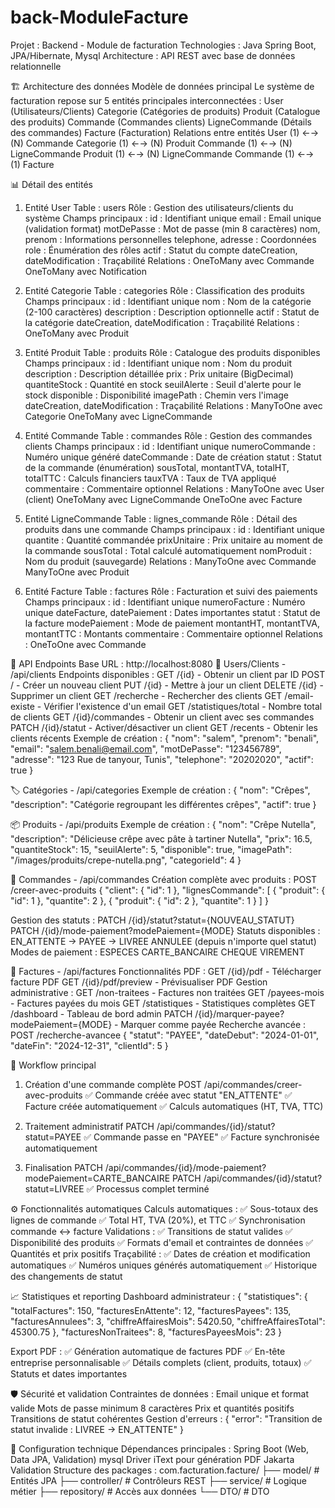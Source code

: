 # back-ModuleFacture
Projet : Backend - Module de facturation
 Technologies : Java Spring Boot, JPA/Hibernate, Mysql
 Architecture : API REST avec base de données relationnelle

🏗️ Architecture des données
Modèle de données principal
Le système de facturation repose sur 5 entités principales interconnectées :
User (Utilisateurs/Clients)
Categorie (Catégories de produits)
Produit (Catalogue des produits)
Commande (Commandes clients)
LigneCommande (Détails des commandes)
Facture (Facturation)
Relations entre entités
User (1) ←→ (N) Commande
Categorie (1) ←→ (N) Produit
Commande (1) ←→ (N) LigneCommande
Produit (1) ←→ (N) LigneCommande
Commande (1) ←→ (1) Facture


📊 Détail des entités
1. Entité User
Table : users
Rôle : Gestion des utilisateurs/clients du système
Champs principaux :
id : Identifiant unique
email : Email unique (validation format)
motDePasse : Mot de passe (min 8 caractères)
nom, prenom : Informations personnelles
telephone, adresse : Coordonnées
role : Énumération des rôles
actif : Statut du compte
dateCreation, dateModification : Traçabilité
Relations :
OneToMany avec Commande
OneToMany avec Notification 

2. Entité Categorie
Table : categories
Rôle : Classification des produits
Champs principaux :
id : Identifiant unique
nom : Nom de la catégorie (2-100 caractères)
description : Description optionnelle
actif : Statut de la catégorie
dateCreation, dateModification : Traçabilité
Relations :
OneToMany avec Produit

3. Entité Produit
Table : produits
Rôle : Catalogue des produits disponibles
Champs principaux :
id : Identifiant unique
nom : Nom du produit
description : Description détaillée
prix : Prix unitaire (BigDecimal)
quantiteStock : Quantité en stock
seuilAlerte : Seuil d'alerte pour le stock
disponible : Disponibilité
imagePath : Chemin vers l'image
dateCreation, dateModification : Traçabilité
Relations :
ManyToOne avec Categorie
OneToMany avec LigneCommande

4. Entité Commande
Table : commandes
Rôle : Gestion des commandes clients
Champs principaux :
id : Identifiant unique
numeroCommande : Numéro unique généré
dateCommande : Date de création
statut : Statut de la commande (énumération)
sousTotal, montantTVA, totalHT, totalTTC : Calculs financiers
tauxTVA : Taux de TVA appliqué
commentaire : Commentaire optionnel
Relations :
ManyToOne avec User (client)
OneToMany avec LigneCommande
OneToOne avec Facture

5. Entité LigneCommande
Table : lignes_commande
Rôle : Détail des produits dans une commande
Champs principaux :
id : Identifiant unique
quantite : Quantité commandée
prixUnitaire : Prix unitaire au moment de la commande
sousTotal : Total calculé automatiquement
nomProduit : Nom du produit (sauvegarde)
Relations :
ManyToOne avec Commande
ManyToOne avec Produit

6. Entité Facture
Table : factures
Rôle : Facturation et suivi des paiements
Champs principaux :
id : Identifiant unique
numeroFacture : Numéro unique
dateFacture, datePaiement : Dates importantes
statut : Statut de la facture
modePaiement : Mode de paiement
montantHT, montantTVA, montantTTC : Montants
commentaire : Commentaire optionnel
Relations :
OneToOne avec Commande

🚀 API Endpoints
Base URL : http://localhost:8080
👥 Users/Clients - /api/clients
Endpoints disponibles :
GET /{id} - Obtenir un client par ID
POST / - Créer un nouveau client
PUT /{id} - Mettre à jour un client
DELETE /{id} - Supprimer un client
GET /recherche - Rechercher des clients
GET /email-existe - Vérifier l'existence d'un email
GET /statistiques/total - Nombre total de clients
GET /{id}/commandes - Obtenir un client avec ses commandes
PATCH /{id}/statut - Activer/désactiver un client
GET /recents - Obtenir les clients récents
Exemple de création :
{
  "nom": "salem",
  "prenom": "benali",
  "email": "salem.benali@email.com",
  "motDePasse": "123456789",
  "adresse": "123 Rue de tanyour, Tunis",
  "telephone": "20202020",
  "actif": true
}

🏷️ Catégories - /api/categories
Exemple de création :
{
  "nom": "Crêpes",
  "description": "Catégorie regroupant les différentes crêpes",
  "actif": true
}

📦 Produits - /api/produits
Exemple de création :
{
  "nom": "Crêpe Nutella",
  "description": "Délicieuse crêpe avec pâte à tartiner Nutella",
  "prix": 16.5,
  "quantiteStock": 15,
  "seuilAlerte": 5,
  "disponible": true,
  "imagePath": "/images/produits/crepe-nutella.png",
  "categorieId": 4
}

🛒 Commandes - /api/commandes
Création complète avec produits :
POST /creer-avec-produits
{
  "client": {
    "id": 1
  },
  "lignesCommande": [
    {
      "produit": {
        "id": 1
      },
      "quantite": 2
    },
    {
      "produit": {
        "id": 2
      },
      "quantite": 1
    }
  ]
}

Gestion des statuts :
PATCH /{id}/statut?statut={NOUVEAU_STATUT}
PATCH /{id}/mode-paiement?modePaiement={MODE}
Statuts disponibles :
EN_ATTENTE → PAYEE → LIVREE
ANNULEE (depuis n'importe quel statut)
Modes de paiement :
ESPECES
CARTE_BANCAIRE
CHEQUE
VIREMENT

🧾 Factures - /api/factures
Fonctionnalités PDF :
GET /{id}/pdf - Télécharger facture PDF
GET /{id}/pdf/preview - Prévisualiser PDF
Gestion administrative :
GET /non-traitees - Factures non traitées
GET /payees-mois - Factures payées du mois
GET /statistiques - Statistiques complètes
GET /dashboard - Tableau de bord admin
PATCH /{id}/marquer-payee?modePaiement={MODE} - Marquer comme payée
Recherche avancée :
POST /recherche-avancee
{
  "statut": "PAYEE",
  "dateDebut": "2024-01-01",
  "dateFin": "2024-12-31",
  "clientId": 5
}


🔄 Workflow principal

1. Création d'une commande complète
POST /api/commandes/creer-avec-produits
✅ Commande créée avec statut "EN_ATTENTE"
✅ Facture créée automatiquement
✅ Calculs automatiques (HT, TVA, TTC)

2. Traitement administratif
PATCH /api/commandes/{id}/statut?statut=PAYEE
✅ Commande passe en "PAYEE"
✅ Facture synchronisée automatiquement
3. Finalisation
PATCH /api/commandes/{id}/mode-paiement?modePaiement=CARTE_BANCAIRE
PATCH /api/commandes/{id}/statut?statut=LIVREE
✅ Processus complet terminé

⚙️ Fonctionnalités automatiques
Calculs automatiques :
✅ Sous-totaux des lignes de commande
✅ Total HT, TVA (20%), et TTC
✅ Synchronisation commande ↔ facture
Validations :
✅ Transitions de statut valides
✅ Disponibilité des produits
✅ Formats d'email et contraintes de données
✅ Quantités et prix positifs
Traçabilité :
✅ Dates de création et modification automatiques
✅ Numéros uniques générés automatiquement
✅ Historique des changements de statut

📈 Statistiques et reporting
Dashboard administrateur :
{
  "statistiques": {
    "totalFactures": 150,
    "facturesEnAttente": 12,
    "facturesPayees": 135,
    "facturesAnnulees": 3,
    "chiffreAffairesMois": 5420.50,
    "chiffreAffairesTotal": 45300.75
  },
  "facturesNonTraitees": 8,
  "facturesPayeesMois": 23
}

Export PDF :
✅ Génération automatique de factures PDF
✅ En-tête entreprise personnalisable
✅ Détails complets (client, produits, totaux)
✅ Statuts et dates importantes

🛡️ Sécurité et validation
Contraintes de données :
Email unique et format valide
Mots de passe minimum 8 caractères
Prix et quantités positifs
Transitions de statut cohérentes
Gestion d'erreurs :
{
  "error": "Transition de statut invalide : LIVREE -> EN_ATTENTE"
}


🔧 Configuration technique
Dépendances principales :
Spring Boot (Web, Data JPA, Validation)
mysql Driver
iText pour génération PDF
Jakarta Validation
Structure des packages :
com.facturation.facture/
├── model/           # Entités JPA
├── controller/      # Contrôleurs REST
├── service/         # Logique métier
├── repository/      # Accès aux données
└── DTO/          # DTO

